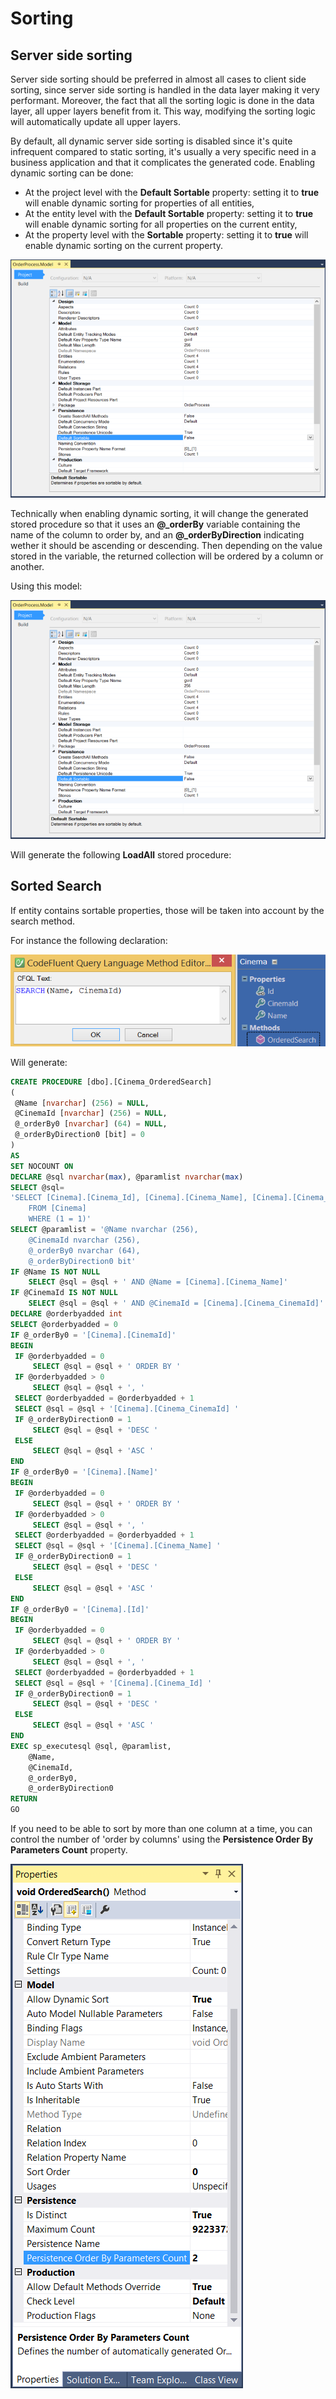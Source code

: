 # Sorting

## Server side sorting


Server side sorting should be preferred in almost all cases to client side sorting, since server side sorting is handled in the data layer making it very performant. Moreover, the fact that all the sorting logic is done in the data layer, all upper layers benefit from it. This way, modifying the sorting logic will automatically update all upper layers.

By default, all dynamic server side sorting is disabled since it's quite infrequent compared to static sorting, it's usually a very specific need in a business application and that it complicates the generated code. Enabling dynamic sorting can be done:
* At the project level with the **Default Sortable** property: setting it to **true** will enable dynamic sorting for properties of all entities,
* At the entity level with the **Default Sortable** property: setting it to **true** will enable dynamic sorting for all properties on the current entity,
* At the property level with the **Sortable** property: setting it to **true** will enable dynamic sorting on the current property.

![](img/configuration-01.png)

Technically when enabling dynamic sorting, it will change the generated stored procedure so that it uses an **@_orderBy** variable containing the name of the column to order by, and an **@_orderByDirection** indicating wether it should be ascending or descending. Then depending on the value stored in the variable, the returned collection will be ordered by a column or another.

Using this model:

![](img/configuration-01.png)

Will generate the following **LoadAll** stored procedure: 



## Sorted Search

If entity contains sortable properties, those will be taken into account by the search method.

For instance the following declaration:

![](img/cfql-07.png)

Will generate:

```sql
CREATE PROCEDURE [dbo].[Cinema_OrderedSearch]
(
 @Name [nvarchar] (256) = NULL,
 @CinemaId [nvarchar] (256) = NULL,
 @_orderBy0 [nvarchar] (64) = NULL,
 @_orderByDirection0 [bit] = 0
)
AS
SET NOCOUNT ON
DECLARE @sql nvarchar(max), @paramlist nvarchar(max)
SELECT @sql=
'SELECT [Cinema].[Cinema_Id], [Cinema].[Cinema_Name], [Cinema].[Cinema_CinemaId] 
    FROM [Cinema]
    WHERE (1 = 1)'
SELECT @paramlist = '@Name nvarchar (256),
    @CinemaId nvarchar (256),
    @_orderBy0 nvarchar (64),
    @_orderByDirection0 bit'
IF @Name IS NOT NULL
    SELECT @sql = @sql + ' AND @Name = [Cinema].[Cinema_Name]'
IF @CinemaId IS NOT NULL
    SELECT @sql = @sql + ' AND @CinemaId = [Cinema].[Cinema_CinemaId]'
DECLARE @orderbyadded int
SELECT @orderbyadded = 0
IF @_orderBy0 = '[Cinema].[CinemaId]'
BEGIN
 IF @orderbyadded = 0
     SELECT @sql = @sql + ' ORDER BY '
 IF @orderbyadded > 0
     SELECT @sql = @sql + ', '
 SELECT @orderbyadded = @orderbyadded + 1
 SELECT @sql = @sql + '[Cinema].[Cinema_CinemaId] '
 IF @_orderByDirection0 = 1
     SELECT @sql = @sql + 'DESC '
 ELSE
     SELECT @sql = @sql + 'ASC '
END
IF @_orderBy0 = '[Cinema].[Name]'
BEGIN
 IF @orderbyadded = 0
     SELECT @sql = @sql + ' ORDER BY '
 IF @orderbyadded > 0
     SELECT @sql = @sql + ', '
 SELECT @orderbyadded = @orderbyadded + 1
 SELECT @sql = @sql + '[Cinema].[Cinema_Name] '
 IF @_orderByDirection0 = 1
     SELECT @sql = @sql + 'DESC '
 ELSE
     SELECT @sql = @sql + 'ASC '
END
IF @_orderBy0 = '[Cinema].[Id]'
BEGIN
 IF @orderbyadded = 0
     SELECT @sql = @sql + ' ORDER BY '
 IF @orderbyadded > 0
     SELECT @sql = @sql + ', '
 SELECT @orderbyadded = @orderbyadded + 1
 SELECT @sql = @sql + '[Cinema].[Cinema_Id] '
 IF @_orderByDirection0 = 1
     SELECT @sql = @sql + 'DESC '
 ELSE
     SELECT @sql = @sql + 'ASC '
END
EXEC sp_executesql @sql, @paramlist,
    @Name,
    @CinemaId,
    @_orderBy0,
    @_orderByDirection0
RETURN
GO
```

If you need to be able to sort by more than one column at a time, you can control the number of 'order by columns' using the **Persistence Order By Parameters Count** property.

![](img/cfql-08.png)